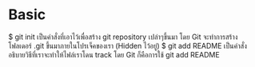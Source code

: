 <h1>Basic</h1>
$ git init 
เป็นคำสั่งที่เอาไว้เพื่อสร้าง git repository เปล่าๆขึ้นมา โดย Git จะทำการสร้างโฟลเดอร์  .git ขึ้นมาภายในโปรเจ็คของเรา (Hidden ไว้อยู่)
$ git add README
เป็นคำสั่งอธิบายวิธีที่เราจะทำให้ไฟล์เราโดน track โดย Git ก็คือการใช้ git add README
